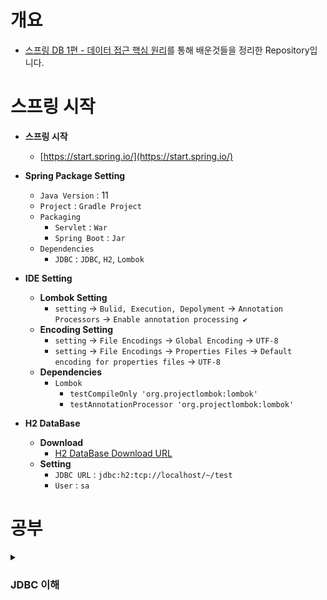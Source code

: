 # 개요

- [스프링 DB 1편 - 데이터 접근 핵심 원리](https://www.inflearn.com/course/%EC%8A%A4%ED%94%84%EB%A7%81-db-1)를 통해 배운것들을 정리한 Repository입니다.

# 스프링 시작

- **스프링 시작**
    - [https://start.spring.io/](https://start.spring.io/)


- **Spring Package Setting**
    - `Java Version` : 11
    - `Project` : `Gradle Project`
    - `Packaging`
        - `Servlet` : `War`
        - `Spring Boot` : `Jar`
    - `Dependencies`
        - `JDBC` : `JDBC`, `H2`, `Lombok`


- **IDE Setting**
    - **Lombok Setting**
        - `setting` -> `Bulid, Execution, Depolyment` -> `Annotation Processors` -> `Enable annotation processing ✔`
    - **Encoding Setting**
        - `setting` -> `File Encodings` -> `Global Encoding` -> `UTF-8`
        - `setting` -> `File Encodings` -> `Properties Files` -> `Default encoding for properties files` -> `UTF-8`
    - **Dependencies**
      - `Lombok`
          - `testCompileOnly 'org.projectlombok:lombok'`
          - `testAnnotationProcessor 'org.projectlombok:lombok'`


- **H2 DataBase**
  - **Download**
    - [H2 DataBase Download URL](https://www.h2database.com)
  - **Setting**
    - `JDBC URL` : `jdbc:h2:tcp://localhost/~/test`
    - `User` : `sa`
    
# 공부

<details>
<summary><h3>JDBC 이해</h3></summary>

- [JDBC 이해](https://github.com/WooJinDeve/Spring-DB-Connection-Study/issues/1#issue-1351985055)
- JDBC 표준 인터페이스
- 데이터 베이스 연결
- JDBC DriverManager 연결 이해
- JDBC 개발

</details>